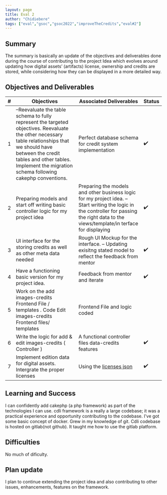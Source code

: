 ```yaml
---
layout: page
title: Eval 2
author: "Chidiebere"
tags: ["eval","gsoc","gsoc2022","improveTheCredits","eval#2"]
---
```


## Summary

The summary is basically an update of the objectives and deliverables done during the course of contributing to the project Idea which evolves around updating how digital assets’ (artifacts) license, ownership and credits are stored, while considering how they can be displayed in a more detailed way.

## Objectives and Deliverables
| \# | Objectives                    | Associated Deliverables         | Status |
| --- | ----------------------------- | ---------------------------------------------- | --- |
| 1 | –Reevaluate the table schema to fully represent the targeted objectives. Reevaluate the other necessary table relationships that we should have between the credit tables and other tables. Implement the migration schema following cakephp conventions.  | Perfect database schema for credit system implementation |:heavy_check_mark: |
| 2 | Preparing models and start off writing basic controller logic for my project idea | Preparing the models and other business logic for my project idea. – Start writing the logic in the controller for passing the right data to the views/template/in terface for displaying | :heavy_check_mark: |
| 3 | UI interface for the storing credits as well as other meta data needed | Rough UI Mockup for the interface. – Updating exisitng stated model to reflect the feedback from mentor |:heavy_check_mark: |
| 4 | Have a functioning basic version for my project idea.   |  Feedback from mentor and iterate |:heavy_check_mark: |
| 5 | Work on the add images-credits Frontend File / templates . Code Edit images-credits Frontend files/ templates | Frontend File and logic coded |
| 6 | Write the logic for add & edit images-credits ( Controller )  | A functional controller files data-credits features |:heavy_check_mark: |
| 7 | Implement edition data for digital assets. Intergrate the proper licenses  | Using the [licenses json](https://github.com/spdx/license-list-data/blob/master/json/licenses.json) |:heavy_check_mark: |

## Learning and Success
I can confidently add cakephp (a php framework)  as part of the technologies I can use.
cdli framework is a really a large codebase; it was a practical experience and opportunity contributing to the codebase.
I've got some basic concept of docker. Grew in my knowledge of git. 
Cdli codebase is hosted on gitlab(not github). It taught me how to use the gitlab platform.

## Difficulties
No much of dificulty. 

## Plan update
I plan to continue extending the project idea and also contributing to other issues, enhancements, features on the framework.
